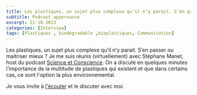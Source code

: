 ```yaml
---
title: Les plastiques, un sujet plus complexe qu’il n’y parait. S’en passer ou maitriser mieux ?
subtitle: Podcast appereance
excerpt: 21-10-2023
categories: [Interview]
tags: [Plastiques , biodégradable ,bioplastiques, Communication]
---
```

Les plastiques, un sujet plus complexe qu’il n’y parait. S’en passer ou maitriser mieux ?
Je me suis réunis (virtuellement) avec Stéphane Manet, host du podcast [Science et Conscience](https://cause-commune.fm/shows/sciences-et-conscience/). On a discuté en quelques minutes l'importance de la multitude de plastiques qui existent et que dans certains cas, ce sont l'option la plus environnemental. 

Je vous invite à [l'écouter](https://cause-commune.fm/podcast/la-question-de-lesprit-des-sciences-02/) et le discuter avec moi. 

